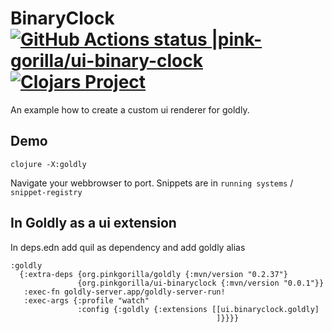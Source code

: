 # BinaryClock [![GitHub Actions status |pink-gorilla/ui-binary-clock](https://github.com/pink-gorilla/ui-binary-clock/workflows/CI/badge.svg)](https://github.com/pink-gorilla/ui-binaryclock/actions?workflow=CI)[![Clojars Project](https://img.shields.io/clojars/v/org.pinkgorilla/ui-binaryclock.svg)](https://clojars.org/org.pinkgorilla/ui-binaryclock)

An example how to create a custom ui renderer for goldly.

## Demo

```
clojure -X:goldly
```

Navigate your webbrowser to port. 
Snippets are in `running systems` / `snippet-registry`

## In Goldly as a ui extension

In deps.edn add quil as dependency and add goldly alias

```
:goldly
  {:extra-deps {org.pinkgorilla/goldly {:mvn/version "0.2.37"}
               {org.pinkgorilla/ui-binaryclock {:mvn/version "0.0.1"}}
   :exec-fn goldly-server.app/goldly-server-run!
   :exec-args {:profile "watch"
               :config {:goldly {:extensions [[ui.binaryclock.goldly]
                                              ]}}}}
```





